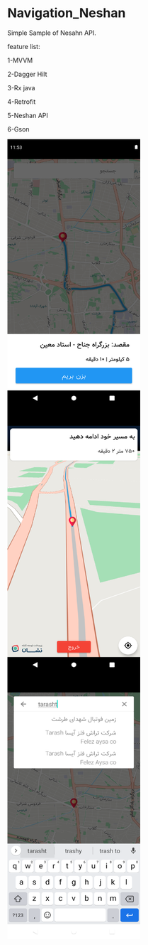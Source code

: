 # Navigation_Neshan
Simple Sample of Nesahn API.

feature list:

1-MVVM

2-Dagger Hilt

3-Rx java

4-Retrofit 

5-Neshan API

6-Gson

<a href="url"><img src="https://github.com/javaddehban/Navigation_Neshan/blob/master/Screenshot_1655219159.png" align="left" height="600" width="300" ></a>
<a href="url"><img src="https://github.com/javaddehban/Navigation_Neshan/blob/master/Screenshot_1655219179.png" align="left" height="600" width="300" ></a>
<a href="url"><img src="https://github.com/javaddehban/Navigation_Neshan/blob/master/Screenshot_1655219232.png" align="left" height="600" width="300" ></a>

 
